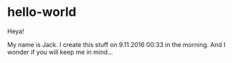 # hello-world

Heya!

My name is Jack. I create this stuff on 9.11.2016 00:33 in the morning.
And I wonder if you will keep me in mind...
